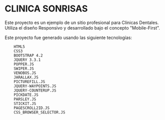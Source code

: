 # CLINICA SONRISAS

Este proyecto es un ejemplo de un sitio profesional para Clínicas Dentales.
Utiliza el diseño Responsivo y desarrollado bajo el concepto "Mobile-First".


Este proyecto fue generado usando las siguiente tecnologías:
```
    HTML5
    CSS3
    BOOTSTRAP 4.2
    JQUERY 3.3.1
    POPPER.JS
    SWIPER.JS
    VENOBOS.JS
    JARALLAX.JS
    PICTUREFILL.JS
    JQUERY-WAYPOINTS.JS
    JQUERY-COUNTERUP.JS
    PICKDATE.JS
    PARSLEY.JS
    STICKIT.JS
    PAGESCROLL2ID.JS
    CSS_BROWSER_SELECTOR.JS
```


